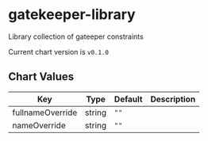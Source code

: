 gatekeeper-library
==================
Library collection of gateeper constraints

Current chart version is `v0.1.0`





## Chart Values

| Key | Type | Default | Description |
|-----|------|---------|-------------|
| fullnameOverride | string | `""` |  |
| nameOverride | string | `""` |  |

